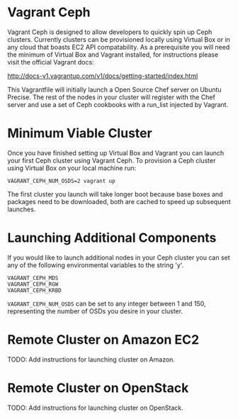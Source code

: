 Vagrant Ceph
============

Vagrant Ceph is designed to allow developers to quickly spin up Ceph clusters.
Currently clusters can be provisioned locally using Virtual Box or in any cloud
that boasts EC2 API compatability. As a prerequisite you will need the minimum
of Virtual Box and Vagrant installed, for instructions please visit the official
Vagrant docs:

http://docs-v1.vagrantup.com/v1/docs/getting-started/index.html

This Vagrantfile will initially launch a Open Source Chef server on Ubuntu
Precise. The rest of the nodes in your cluster will register with the Chef
server and use a set of Ceph cookbooks with a run\_list injected by Vagrant.

Minimum Viable Cluster
======================

Once you have finished setting up Virtual Box and Vagrant you can launch your
first Ceph cluster using Vagrant Ceph. To provision a Ceph cluster using
Virtual Box on your local machine run:

```VAGRANT_CEPH_NUM_OSDS=2 vagrant up```

The first cluster you launch will take longer boot because base boxes and
packages need to be downloaded, both are cached to speed up subsequent launches.

Launching Additional Components
===============================

If you would like to launch additional nodes in your Ceph cluster you can set
any of the following environmental variables to the string 'y'.

```
VAGRANT_CEPH_MDS
VAGRANT_CEPH_RGW
VAGRANT_CEPH_KRBD
```

```VAGRANT_CEPH_NUM_OSDS``` can be set to any integer between 1 and 150, representing
the number of OSDs you desire in your cluster.

Remote Cluster on Amazon EC2
============================

TODO: Add instructions for launching cluster on Amazon.

Remote Cluster on OpenStack
===========================

TODO: Add instructions for launching cluster on OpenStack.
